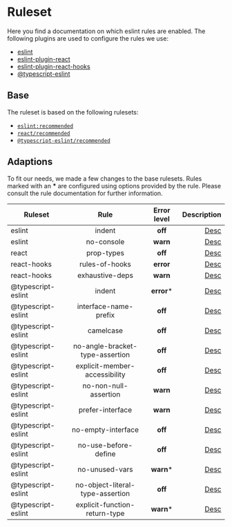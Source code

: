 # Ruleset
Here you find a documentation on which eslint rules are enabled. The following plugins are used to configure the rules we use:
* [eslint](https://eslint.org/docs/rules/)
* [eslint-plugin-react](https://github.com/yannickcr/eslint-plugin-react#list-of-supported-rules)
* [eslint-plugin-react-hooks](https://reactjs.org/docs/hooks-rules.html)
* [@typescript-eslint](https://github.com/typescript-eslint/typescript-eslint)

## Base
The ruleset is based on the following rulesets:
* [`eslint:recommended`](https://eslint.org/docs/rules/)
* [`react/recommended`](https://github.com/yannickcr/eslint-plugin-react#recommended)
* [`@typescript-eslint/recommended`](https://github.com/typescript-eslint/typescript-eslint/tree/master/packages/eslint-plugin#supported-rules)

## Adaptions
To fit our needs, we made a few changes to the base rulesets.
Rules marked with an **\*** are configured using options provided by the rule. Please consult the rule documentation for further information.

Ruleset              | Rule                             | Error level  | Description |
 ------------------- | :------------------------------: | :----------: | -----------: |
eslint               | indent                           | **off**      | [Desc](https://eslint.org/docs/rules/no-console) |
eslint               | no-console                       | **warn**     | [Desc](https://eslint.org/docs/rules/indent) |
react                | prop-types                       | **off**      | [Desc](https://github.com/yannickcr/eslint-plugin-react/blob/master/docs/rules/prop-types.md) |
react-hooks          | rules-of-hooks                   | **error**    | [Desc](https://reactjs.org/docs/hooks-rules.html) |
react-hooks          | exhaustive-deps                  | **warn**     | [Desc](https://github.com/facebook/react/issues/14920) |
@typescript-eslint   | indent                           | **error***   | [Desc](https://github.com/typescript-eslint/typescript-eslint/blob/master/packages/eslint-plugin/docs/rules/indent.md) |
@typescript-eslint   | interface-name-prefix            | **off**      | [Desc](https://github.com/typescript-eslint/typescript-eslint/blob/master/packages/eslint-plugin/docs/rules/interface-name-prefix.md) |
@typescript-eslint   | camelcase                        | **off**      | [Desc](https://github.com/typescript-eslint/typescript-eslint/blob/master/packages/eslint-plugin/docs/rules/camelcase.md) |
@typescript-eslint   | no-angle-bracket-type-assertion  | **off**      | [Desc](https://github.com/typescript-eslint/typescript-eslint/blob/master/packages/eslint-plugin/docs/rules/no-angle-bracket-type-assertion.md) |
@typescript-eslint   | explicit-member-accessibility    | **off**      | [Desc](https://github.com/typescript-eslint/typescript-eslint/blob/master/packages/eslint-plugin/docs/rules/explicit-member-accessibility.md) |
@typescript-eslint   | no-non-null-assertion            | **warn**     | [Desc](https://github.com/typescript-eslint/typescript-eslint/blob/master/packages/eslint-plugin/docs/rules/no-non-null-assertion.md) |
@typescript-eslint   | prefer-interface                 | **warn**     | [Desc](https://github.com/typescript-eslint/typescript-eslint/blob/master/packages/eslint-plugin/docs/rules/prefer-interface.md) |
@typescript-eslint   | no-empty-interface               | **off**      | [Desc](https://github.com/typescript-eslint/typescript-eslint/blob/master/packages/eslint-plugin/docs/rules/no-empty-interface.md) |
@typescript-eslint   | no-use-before-define             | **off**      | [Desc](https://github.com/typescript-eslint/typescript-eslint/blob/master/packages/eslint-plugin/docs/rules/no-use-before-define.md) |
@typescript-eslint   | no-unused-vars                   | **warn***    | [Desc](https://github.com/typescript-eslint/typescript-eslint/blob/master/packages/eslint-plugin/docs/rules/no-unused-vars.md) |
@typescript-eslint   | no-object-literal-type-assertion | **off**      | [Desc](https://github.com/typescript-eslint/typescript-eslint/blob/master/packages/eslint-plugin/docs/rules/no-object-literal-type-assertion.md) |
@typescript-eslint   | explicit-function-return-type    | **warn***    | [Desc](https://github.com/typescript-eslint/typescript-eslint/blob/master/packages/eslint-plugin/docs/rules/explicit-function-return-type.md) |
